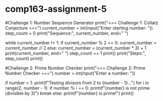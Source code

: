 # comp163-assignment-5
#Challenge 1: Number Sequence Generator
print("=== Challenge 1: Collatz Conjecture ===")
current_number = int(input("Enter starting number: "))
step_count = 0
print("Sequence:", current_number, end=" ")

while current_number != 1:
    if current_number % 2 == 0:
        current_number = current_number // 2
    else:
        current_number = (current_number * 3) + 1
    print(current_number, end=" ")
    step_count += 1
print()
print("Steps:", step_count)
print()

#Challenge 2: Prime Number Checker
print("=== Challenge 2: Prime Number Checker ===")
number = int(input("Enter a number: "))

if number > 1:
    print(f"Testing divisors from 2 to {number - 1}...")
    for i in range(2, number - 1):
        if number % i == 0:
            print(f"{number} is not prime (divisible by 3)")
            break
    else:
        print(f"{number} is prime!")
print()
